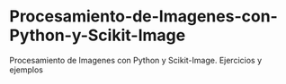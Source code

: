 # Procesamiento-de-Imagenes-con-Python-y-Scikit-Image
Procesamiento de Imagenes con Python y Scikit-Image. Ejercicios y ejemplos
